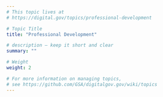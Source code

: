 ```yaml
---
# This topic lives at
# https://digital.gov/topics/professional-development

# Topic Title
title: "Professional Development"

# description — keep it short and clear
summary: ""

# Weight
weight: 2

# For more information on managing topics,
# see https://github.com/GSA/digitalgov.gov/wiki/topics
---
```

